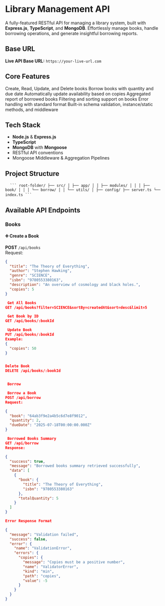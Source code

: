 # Library Management API

A fully-featured RESTful API for managing a library system, built with **Express.js**, **TypeScript**, and **MongoDB**. Effortlessly manage books, handle borrowing operations, and generate insightful borrowing reports.

## Base URL

**Live API Base URL:** `https://your-live-url.com`

## Core Features

Create, Read, Update, and Delete books
Borrow books with quantity and due date
Automatically update availability based on copies
Aggregated report of borrowed books
Filtering and sorting support on books
Error handling with standard format
Built-in schema validation, instance/static methods, and middleware

## Tech Stack

- **Node.js** & **Express.js**
- **TypeScript**
- **MongoDB** with **Mongoose**
- RESTful API conventions
- Mongoose Middleware & Aggregation Pipelines

## Project Structure

<pre> <code> ``` root-folder/ ├── src/ │ ├── app/ │ │ ├── modules/ │ │ │ ├── book/ │ │ │ └── borrow/ │ │ └── utils/ │ ├── config/ ├── server.ts └── index.ts ``` </code> </pre>

## Available API Endpoints

### Books

#### ➕ Create a Book

**POST** `/api/books`  
 Request:

```json
{
  "title": "The Theory of Everything",
  "author": "Stephen Hawking",
  "genre": "SCIENCE",
  "isbn": "9780553380163",
  "description": "An overview of cosmology and black holes.",
  "copies": 5
}

 Get All Books
GET /api/books?filter=SCIENCE&sortBy=createdAt&sort=desc&limit=5

 Get Book by ID
GET /api/books/:bookId

 Update Book
PUT /api/books/:bookId
Example:
{
  "copies": 50
}


Delete Book
DELETE /api/books/:bookId


 Borrow

 Borrow a Book
POST /api/borrow
Request:

{
  "book": "64ab3f9e2a4b5c6d7e8f9012",
  "quantity": 2,
  "dueDate": "2025-07-18T00:00:00.000Z"
}

 Borrowed Books Summary
GET /api/borrow
Response:

{
  "success": true,
  "message": "Borrowed books summary retrieved successfully",
  "data": [
    {
      "book": {
        "title": "The Theory of Everything",
        "isbn": "9780553380163"
      },
      "totalQuantity": 5
    }
  ]
}

Error Response Format

{
  "message": "Validation failed",
  "success": false,
  "error": {
    "name": "ValidationError",
    "errors": {
      "copies": {
        "message": "Copies must be a positive number",
        "name": "ValidatorError",
        "kind": "min",
        "path": "copies",
        "value": -5
      }
    }
  }
}

```
